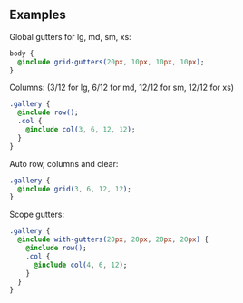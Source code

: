## Examples
Global gutters for lg, md, sm, xs:
```sass
body {
  @include grid-gutters(20px, 10px, 10px, 10px);
}
````
Columns: (3/12 for lg, 6/12 for md, 12/12 for sm, 12/12 for xs)
```sass
.gallery {
  @include row();
  .col {
    @include col(3, 6, 12, 12);
  }
}
```

Auto row, columns and clear:
```sass
.gallery {
  @include grid(3, 6, 12, 12);
}
```

Scope gutters:
```sass
.gallery {
  @include with-gutters(20px, 20px, 20px, 20px) {
    @include row();
    .col {
      @include col(4, 6, 12);
    }
  }
}
```


